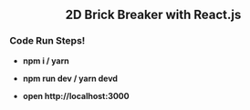 <h2 align="center">2D Brick Breaker with React.js</h2>

### Code Run Steps! ###

-  **npm i / yarn**

- **npm run dev / yarn devd**

- **open http://localhost:3000**